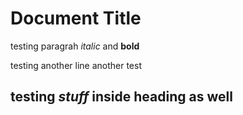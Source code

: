 # Document Title

testing paragrah *italic* and **bold**

testing another line 
another test
## testing *stuff* inside **heading** as well
